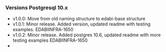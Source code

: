 ### Versions  Postgresql 10.x
* v1.0.0:  Move from old naming structure to edabi-base structure
* v1.0.1:  Minor release.  Added version, updated readme with testing examples. EDABIINFRA-1650
* v1.0.2:  Minor release.  Added postgres 10.6, updated readme with more testing examples EDABIINFRA-1650
* 
